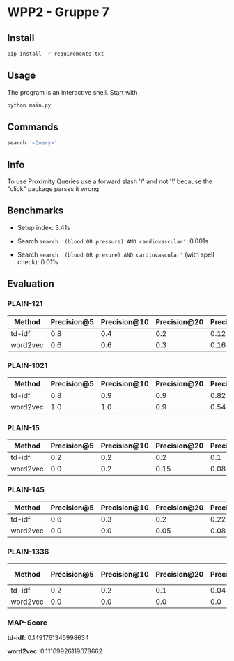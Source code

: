 # WPP2 - Gruppe 7

## Install

```sh
pip install -r requirements.txt
```

## Usage

The program is an interactive shell. Start with

```sh
python main.py
```

## Commands

```sh
search '<Query>'
```

## Info

To use Proximity Queries use a forward slash '/' and not '\\' because the "click" package parses it wrong

## Benchmarks

- Setup index: 3.41s

- Search `search '(blood OR pressure) AND cardiovascular'`: 0.001s

- Search `search '(blood OR presure) AND cardiovascular'` (with spell check): 0.011s

## Evaluation

### PLAIN-121

| Method   | Precision@5 | Precision@10 | Precision@20 | Precision@50 | Recall@5            | Recall@10           | Recall@20           | Recall@50           | F1@5   | F1@10  | F1@20  | F1@50  | R-Precision         |
| -------- | ----------- | ------------ | ------------ | ------------ | ------------------- | ------------------- | ------------------- | ------------------- | ------ | ------ | ------ | ------ | ------------------- |
| td-idf   | 0.8         | 0.4          | 0.2          | 0.12         | 0.05714285714285714 | 0.05714285714285714 | 0.05714285714285714 | 0.08571428571428572 | 0.1066 | 0.0999 | 0.0888 | 0.0999 | 0.08571428571428572 |
| word2vec | 0.6         | 0.6          | 0.3          | 0.16         | 0.04285714285714286 | 0.08571428571428572 | 0.08571428571428572 | 0.11428571428571428 | 0.08   | 0.15   | 0.1333 | 0.1333 | 0.11428571428571428 |

### PLAIN-1021

| Method   | Precision@5 | Precision@10 | Precision@20 | Precision@50 | Recall@5             | Recall@10            | Recall@20            | Recall@50           | F1@5                 | F1@10  | F1@20               | F1@50               | R-Precision         |
| -------- | ----------- | ------------ | ------------ | ------------ | -------------------- | -------------------- | -------------------- | ------------------- | -------------------- | ------ | ------------------- | ------------------- | ------------------- |
| td-idf   | 0.8         | 0.9          | 0.9          | 0.82         | 0.006779661016949152 | 0.015254237288135594 | 0.030508474576271188 | 0.06949152542372881 | 0.013445378151260505 | 0.0300 | 0.05901639344262295 | 0.128125            | 0.30338983050847457 |
| word2vec | 1.0         | 1.0          | 0.9          | 0.54         | 0.00847457627118644  | 0.01694915254237288  | 0.030508474576271188 | 0.04576271186440678 | 0.01680672268907563  | 0.0333 | 0.05901639344262295 | 0.08437499999999999 | 0.2559322033898305  |

### PLAIN-15

| Method   | Precision@5 | Precision@10 | Precision@20 | Precision@50 | Recall@5            | Recall@10           | Recall@20           | Recall@50           | F1@5   | F1@10              | F1@20               | F1@50               | R-Precision         |
| -------- | ----------- | ------------ | ------------ | ------------ | ------------------- | ------------------- | ------------------- | ------------------- | ------ | ------------------ | ------------------- | ------------------- | ------------------- |
| td-idf   | 0.2         | 0.2          | 0.2          | 0.1          | 0.02564102564102564 | 0.05128205128205128 | 0.10256410256410256 | 0.1282051282051282  | 0.0454 | 0.0816326530612245 | 0.13559322033898302 | 0.11235955056179775 | 0.1282051282051282  |
| word2vec | 0.0         | 0.2          | 0.15         | 0.08         | 0.0                 | 0.05128205128205128 | 0.07692307692307693 | 0.10256410256410256 | 0.0    | 0.0816326530612245 | 0.1016949152542373  | 0.08988764044943821 | 0.10256410256410256 |

### PLAIN-145

| Method   | Precision@5 | Precision@10 | Precision@20 | Precision@50 | Recall@5            | Recall@10           | Recall@20           | Recall@50           | F1@5 | F1@10  | F1@20  | F1@50               | R-Precision         |
| -------- | ----------- | ------------ | ------------ | ------------ | ------------------- | ------------------- | ------------------- | ------------------- | ---- | ------ | ------ | ------------------- | ------------------- |
| td-idf   | 0.6         | 0.3          | 0.2          | 0.22         | 0.08571428571428572 | 0.08571428571428572 | 0.11428571428571428 | 0.3142857142857143  | 0.15 | 0.1333 | 0.1454 | 0.25882352941176473 | 0.22857142857142856 |
| word2vec | 0.0         | 0.0          | 0.05         | 0.08         | 0.0                 | 0.0                 | 0.02857142857142857 | 0.11428571428571428 | 0.0  | 0.0    | 0.0363 | 0.09411764705882354 | 0.08571428571428572 |

### PLAIN-1336

| Method   | Precision@5 | Precision@10 | Precision@20 | Precision@50 | Recall@5 | Recall@10 | Recall@20 | Recall@50 | F1@5                | F1@10               | F1@20               | F1@50               | R-Precision |
| -------- | ----------- | ------------ | ------------ | ------------ | -------- | --------- | --------- | --------- | ------------------- | ------------------- | ------------------- | ------------------- | ----------- |
| td-idf   | 0.2         | 0.2          | 0.1          | 0.04         | 0.125    | 0.25      | 0.25      | 0.25      | 0.15384615384615385 | 0.22222222222222224 | 0.14285714285714288 | 0.06896551724137932 | 0.125       |
| word2vec | 0.0         | 0.0          | 0.0          | 0.0          | 0.0      | 0.0       | 0.0       | 0.0       | 0.0                 | 0.0                 | 0.0                 | 0.0                 | 0.0         |

### MAP-Score

**td-idf**: 0.1491761345998634

**word2vec**: 0.11169926119078662
